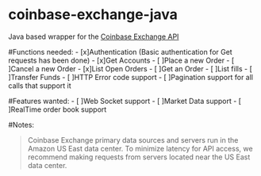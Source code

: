 # coinbase-exchange-java
Java based wrapper for the [Coinbase Exchange API](https://docs.exchange.coinbase.com/#introduction)

#Functions needed:
    - [x]Authentication (Basic authentication for Get requests has been done)
    - [x]Get Accounts
    - [ ]Place a new Order
    - [ ]Cancel a new Order
    - [x]List Open Orders
    - [ ]Get an Order
    - [ ]List fills
    - [ ]Transfer Funds
    - [ ]HTTP Error code support
    - [ ]Pagination support for all calls that support it
    
#Features wanted:
    - [ ]Web Socket support
    - [ ]Market Data support
    - [ ]RealTime order book support

#Notes:
>Coinbase Exchange primary data sources and servers run in the Amazon US East data center. To minimize latency for API access, we recommend making requests from servers located near the US East data center.